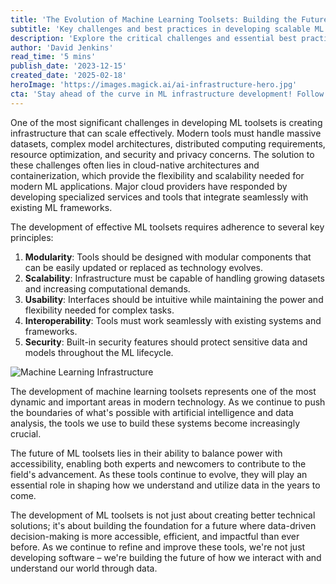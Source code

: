 ```yaml
---
title: 'The Evolution of Machine Learning Toolsets: Building the Future of AI Infrastructure'
subtitle: 'Key challenges and best practices in developing scalable ML infrastructure'
description: 'Explore the critical challenges and essential best practices in developing machine learning toolsets, from infrastructure scalability to security considerations. Learn how cloud-native architectures and modern development principles are shaping the future of AI infrastructure.'
author: 'David Jenkins'
read_time: '5 mins'
publish_date: '2023-12-15'
created_date: '2025-02-18'
heroImage: 'https://images.magick.ai/ai-infrastructure-hero.jpg'
cta: 'Stay ahead of the curve in ML infrastructure development! Follow us on LinkedIn for regular insights into the evolving landscape of machine learning tools and best practices.'
---
```


One of the most significant challenges in developing ML toolsets is creating infrastructure that can scale effectively. Modern tools must handle massive datasets, complex model architectures, distributed computing requirements, resource optimization, and security and privacy concerns. The solution to these challenges often lies in cloud-native architectures and containerization, which provide the flexibility and scalability needed for modern ML applications. Major cloud providers have responded by developing specialized services and tools that integrate seamlessly with existing ML frameworks.

The development of effective ML toolsets requires adherence to several key principles:

1. **Modularity**: Tools should be designed with modular components that can be easily updated or replaced as technology evolves.
2. **Scalability**: Infrastructure must be capable of handling growing datasets and increasing computational demands.
3. **Usability**: Interfaces should be intuitive while maintaining the power and flexibility needed for complex tasks.
4. **Interoperability**: Tools must work seamlessly with existing systems and frameworks.
5. **Security**: Built-in security features should protect sensitive data and models throughout the ML lifecycle.

![Machine Learning Infrastructure](https://i.magick.ai/PIXE/1738406182100_ml_toolsets.webp)

The development of machine learning toolsets represents one of the most dynamic and important areas in modern technology. As we continue to push the boundaries of what\'s possible with artificial intelligence and data analysis, the tools we use to build these systems become increasingly crucial.

The future of ML toolsets lies in their ability to balance power with accessibility, enabling both experts and newcomers to contribute to the field\'s advancement. As these tools continue to evolve, they will play an essential role in shaping how we understand and utilize data in the years to come.

The development of ML toolsets is not just about creating better technical solutions; it\'s about building the foundation for a future where data-driven decision-making is more accessible, efficient, and impactful than ever before. As we continue to refine and improve these tools, we\'re not just developing software – we\'re building the future of how we interact with and understand our world through data.